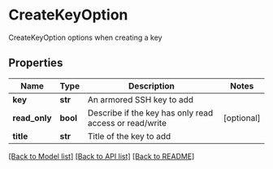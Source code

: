# CreateKeyOption

CreateKeyOption options when creating a key

## Properties
Name | Type | Description | Notes
------------ | ------------- | ------------- | -------------
**key** | **str** | An armored SSH key to add | 
**read_only** | **bool** | Describe if the key has only read access or read/write | [optional] 
**title** | **str** | Title of the key to add | 

[[Back to Model list]](../README.md#documentation-for-models) [[Back to API list]](../README.md#documentation-for-api-endpoints) [[Back to README]](../README.md)



